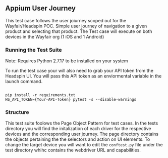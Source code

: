 ## Appium User Journey 

This test case follows the user joiurney scoped out for the Wayfair/Headspin POC. Simple user journey of navigation to a given product and selecting that product. The Test case will execute on both devices in the Wayfair org (1 iOS and 1 Android)

### Running the Test Suite

Note: Requires Python 2.7.17 to be installed on your system

To run the test case your will also need to grab your API token from the Headspin UI. You will pass this API token as an enviormental variable in the launch command. 

```

pip install -r requirements.txt
HS_API_TOKEN={Your-API-Token} pytest -s --disable-warnings
```

### Structure

This test suite foolows the Page Object Pattern for test cases. In the tests directory you will find the initalization of each driver for the respective devices and the corresponding user journey. The page directory contains the objects pertaining the the selectors and action on UI elements. To change the target device you will want to edit the `conftest.py` file under the test directory whihc contains the webdriver URL and capabilities. 